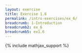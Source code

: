 ```yaml
---
layout: exercise
title: Exercise 1.6
permalink: /intro-exercises/ex_6/
breadcrumb: 1-Introduction
breadcrumb2: ex_6
breadcrumb5: ex1.6
---
```


{% include mathjax_support %}





